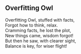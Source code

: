 ## Overfitting Owl

Overfitting Owl, stuffed with facts,  
Forgot how to think, relax.  
Cramming facts, he lost the plot,  
New things came, wisdom forgot!  
But then he saw, with clearer sight,  
Balance is key, for wiser flight!   